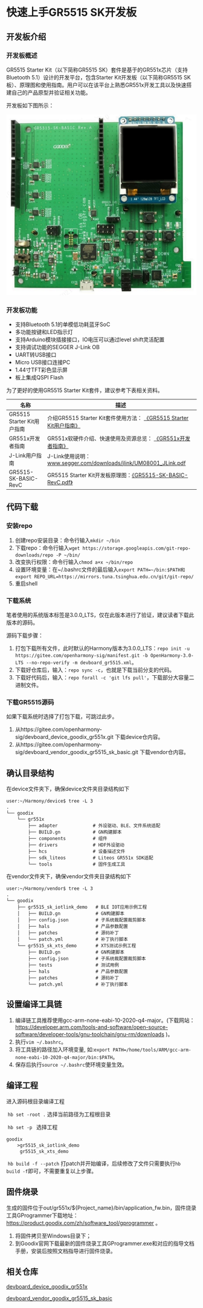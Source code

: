 # 快速上手GR5515 SK开发板

## 开发板介绍

### 开发板概述
GR5515 Starter Kit（以下简称GR5515 SK）套件是基于的GR551x芯片（支持Bluetooth 5.1）设计的开发平台，包含Starter Kit开发板（以下简称GR5515 SK板）、原理图和使用指南。用户可以在该平台上熟悉GR551x开发工具以及快速搭建自己的产品原型并验证相关功能。

开发板如下图所示：

![](./figures/GR5515_SK_Board.png)

### 开发板功能

*  支持Bluetooth 5.1的单模低功耗蓝牙SoC
*  多功能按键和LED指示灯
*  支持Arduino模块插接接口，IO电压可以通过level shift灵活配置
*  支持调试功能的SEGGER J-Link OB
*  UART转USB接口
*  Micro USB接口连接PC
*  1.44寸TFT彩色显示屏
*  板上集成QSPI Flash

为了更好的使用GR5515 Starter Kit套件，建议参考下表相关资料。

|            名称            |                                                                                       描述                                                                                        |
| ------------------------- | --------------------------------------------------------------------------------------------------------------------------------------------------------------------------------- |
| GR5515 Starter Kit用户指南 | 介绍GR5515 Starter Kit套件使用方法： [《GR5515 Starter Kit用户指南》]( https://docs.goodix.com/zh/online/detail/gr5515_starter_kit_user_guide/V1.7/42a03ba92cad1d63afd9baa8bb8c37df) |
| GR551x开发者指南           | GR551x软硬件介绍、快速使用及资源总览： [《GR551x开发者指南》]( https://docs.goodix.com/zh/online/detail/gr551x_develop_guide/V2.3/27f7d503bcd7ad1d63fa5b316b3bde4f)                    |
| J-Link用户指南             | J-Link使用说明：www.segger.com/downloads/jlink/UM08001_JLink.pdf                                                                                                                   |
| GR5515-SK-BASIC-RevC      | GR5515 Starter Kit开发板原理图：[《GR5515-SK-BASIC-RevC.pdf》]( https://product.goodix.com/zh/docview/GR5515-SK-BASIC-RevC_Rev.1.5?objectId=100&objectType=document&version=133)   |


## 代码下载

### 安装repo

1. 创建repo安装目录：命令行输入`mkdir ~/bin`
2. 下载repo：命令行输入`wget https://storage.googleapis.com/git-repo-downloads/repo -P ~/bin/`
3. 改变执行权限：命令行输入`chmod a+x ~/bin/repo`
4. 设置环境变量：在~/.bashrc文件的最后输入`export PATH=~/bin:$PATH和export REPO_URL=https://mirrors.tuna.tsinghua.edu.cn/git/git-repo/`
5. 重启shell

### 下载系统

笔者使用的系统版本标签是3.0.0_LTS，仅在此版本进行了验证，建议读者下载此版本的源码。

源码下载步骤：

1. 打包下载所有文件，此时默认的Harmony版本为3.0.0_LTS：`repo init -u https://gitee.com/openharmony-sig/manifest.git -b OpenHarmony-3.0-LTS --no-repo-verify -m devboard_gr5515.xml`。
2. 下载好仓库后，输入：`repo sync -c`，也就是下载当前分支的代码。
3. 下载好代码后，输入：`repo forall -c 'git lfs pull'`，下载部分大容量二进制文件。



### 下载GR5515源码

如果下载系统时选择了打包下载，可跳过此步。

1. 从https://gitee.com/openharmony-sig/devboard_device_goodix_gr551x.git                下载device仓内容。
2. 从https://gitee.com/openharmony-sig/devboard_vendor_goodix_gr5515_sk_basic.git 下载vendor仓内容。



## 确认目录结构

在device文件夹下，确保device文件夹目录结构如下

```shell
user:~/Harmony/device$ tree -L 3
.
└── goodix
    └── gr551x
        ├── adapter             # 外设驱动、BLE、文件系统适配
        ├── BUILD.gn            # GN构建脚本
        ├── components          # 组件
        ├── drivers             # HDF外设驱动
        ├── hcs                 # 设备描述文件
        ├── sdk_liteos          # Liteos GR551x SDK适配
        └── tools               # 固件生成工具
```
在vendor文件夹下，确保vendor文件夹目录结构如下

```shell
user:~/Harmony/vendor$ tree -L 3
.
└── goodix
    ├── gr5515_sk_iotlink_demo   # BLE IOT应用示例工程
    │   ├── BUILD.gn             # GN构建脚本
    │   ├── config.json          # 子系统裁配置裁剪脚本
    │   ├── hals                 # 产品参数配置
    │   ├── patches              # 源码补丁
    │   └── patch.yml            # 补丁执行脚本
    └── gr5515_sk_xts_demo       # XTS测试示例工程
        ├── BUILD.gn             # GN构建脚本
        ├── config.json          # 子系统裁配置裁剪脚本
        ├── tests                # 测试用例
        ├── hals                 # 产品参数配置
        ├── patches              # 源码补丁
        └── patch.yml            # 补丁执行脚本
```

## 设置编译工具链

1. 编译链工具推荐使用gcc-arm-none-eabi-10-2020-q4-major。(下载网站：https://developer.arm.com/tools-and-software/open-source-software/developer-tools/gnu-toolchain/gnu-rm/downloads )。
2. 执行`vim ~/.bashrc`。
3. 将工具链的路径加入环境变量, 如:`export PATH=/home/tools/ARM/gcc-arm-none-eabi-10-2020-q4-major/bin:$PATH`。
3. 保存后执行`source ~/.bashrc`使环境变量生效。

## 编译工程

进入源码根目录编译工程

   ​	`hb set -root .`   选择当前路径为工程根目录

   ​	`hb set -p `       选择工程

    goodix
        >gr5515_sk_iotlink_demo
         gr5515_sk_xts_demo

   ​	`hb build -f --patch`  打patch并开始编译，后续修改了文件只需要执行`hb build -f`即可，不需要重复以上步骤。

## 固件烧录

生成的固件位于out/gr551x/${Project_name}/bin/application_fw.bin，固件烧录工具GProgrammer下载地址：https://product.goodix.com/zh/software_tool/gprogrammer 。

1. 将固件拷贝至Windows目录下；
2. 到Goodix官网下载最新的固件烧录工具GProgrammer.exe和对应的指导文档手册，安装后按照文档指导进行固件烧录。

## 相关仓库

[devboard_device_goodix_gr551x](https://gitee.com/openharmony-sig/devboard_device_goodix_gr551x)

[devboard_vendor_goodix_gr5515_sk_basic](https://gitee.com/openharmony-sig/devboard_vendor_goodix_gr5515_sk_basic)

